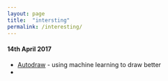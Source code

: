 ```yaml
---
layout: page
title:  "intersting"
permalink: /interesting/
---
```


#### 14th April 2017
- [Autodraw](https://autodraw.com/) - using machine learning to draw better
-  